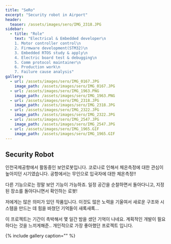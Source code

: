 ```yaml
---
title: "SeRo"
excerpt: "Security robot in Airport"
header:
  teaser: /assets/images/sero/IMG_2318.JPG
sidebar:
  - title: "Role"
    text: "Electrical & Embedded developer\n
    1. Motor controller control\n
    2. Firmware development(STM32)\n
    3. Embedded RTOS study & apply\n
    4. Electric board test & debugging\n
    5. Comm protocol maintainer\n
    6. Production work\n
    7. Failure cause analysis"
gallery:
  - url: /assets/images/sero/IMG_0167.JPG
    image_path: /assets/images/sero/IMG_0167.JPG
  - url: /assets/images/sero/IMG_1963.PNG
    image_path: /assets/images/sero/IMG_1963.PNG
  - url: /assets/images/sero/IMG_2318.JPG
    image_path: /assets/images/sero/IMG_2318.JPG
  - url: /assets/images/sero/IMG_2322.JPG
    image_path: /assets/images/sero/IMG_2322.JPG
  - url: /assets/images/sero/IMG_2547.JPG
    image_path: /assets/images/sero/IMG_2547.JPG
  - url: /assets/images/sero/IMG_1965.GIF
    image_path: /assets/images/sero/IMG_1965.GIF
---
```


## Security Robot


인천국제공항에서 활동중인 보안로봇입니다. 코로나로 인해서 체온측정에 대한 관심이 높아지던 시기였습니다. 
공항에서는 무인으로 입국자에 대한 체온측정!!

다른 기능으로는 정말 보안 기능이 가능하죠. 일정 공간을 순찰하면서 돌아다니고, 지정된 장소를 돌아다니면서 확인하는 로봇!

저에게는 많은 의미가 있던 작품입니다. 
이것도 많은 노력을 기울여서 새로운 구조와 시스템을 만드는 데 힘을 바쳤던 기억들이 새록새록...

이 프로젝트는 기간이 촉박해서 몇 일간 밤을 샜던 기억이 나네요. 
계획적인 개발이 필요하다는 것을 느끼게해준.. 
개인적으로 가장 좋아했던 프로젝트 입니다. 


{% include gallery caption="" %}
